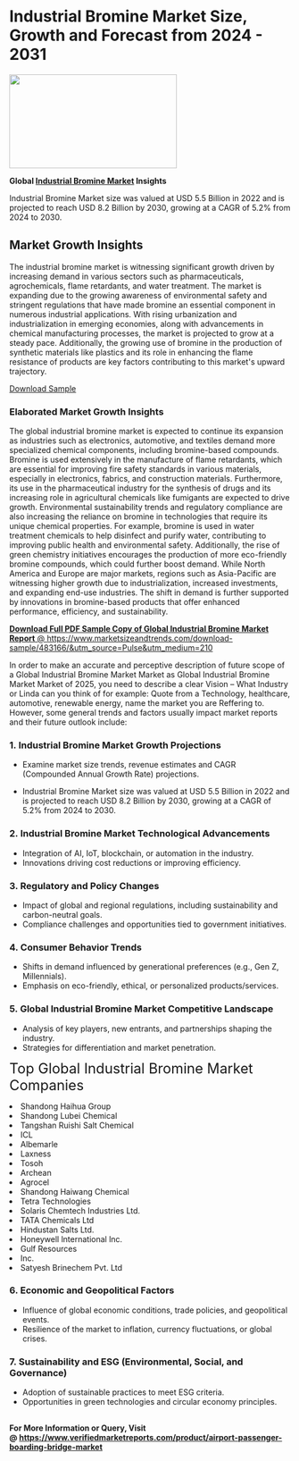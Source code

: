 <H1>Industrial Bromine Market Size, Growth and Forecast from 2024 - 2031</H1><img class="aligncenter size-medium wp-image-584254" src="https://thirdeyenews.in/wp-content/uploads/2024/09/Global-Market-Research-300x168.jpeg" alt="" width="300" height="168" /><p><strong>Global&nbsp;<a href="https://www.marketsizeandtrends.com/download-sample/483166/&amp;utm_source=Pulse&amp;utm_medium=210">Industrial Bromine Market</a> Insights</strong></p><p>Industrial Bromine Market size was valued at USD 5.5 Billion in 2022 and is projected to reach USD 8.2 Billion by 2030, growing at a CAGR of 5.2% from 2024 to 2030.</p><p><h2>Market Growth Insights</h2> <p>The industrial bromine market is witnessing significant growth driven by increasing demand in various sectors such as pharmaceuticals, agrochemicals, flame retardants, and water treatment. The market is expanding due to the growing awareness of environmental safety and stringent regulations that have made bromine an essential component in numerous industrial applications. With rising urbanization and industrialization in emerging economies, along with advancements in chemical manufacturing processes, the market is projected to grow at a steady pace. Additionally, the growing use of bromine in the production of synthetic materials like plastics and its role in enhancing the flame resistance of products are key factors contributing to this market's upward trajectory.</p> <p><a href="download_sample_link">Download Sample</a></p> <h3>Elaborated Market Growth Insights</h3> <p>The global industrial bromine market is expected to continue its expansion as industries such as electronics, automotive, and textiles demand more specialized chemical components, including bromine-based compounds. Bromine is used extensively in the manufacture of flame retardants, which are essential for improving fire safety standards in various materials, especially in electronics, fabrics, and construction materials. Furthermore, its use in the pharmaceutical industry for the synthesis of drugs and its increasing role in agricultural chemicals like fumigants are expected to drive growth. Environmental sustainability trends and regulatory compliance are also increasing the reliance on bromine in technologies that require its unique chemical properties. For example, bromine is used in water treatment chemicals to help disinfect and purify water, contributing to improving public health and environmental safety. Additionally, the rise of green chemistry initiatives encourages the production of more eco-friendly bromine compounds, which could further boost demand. While North America and Europe are major markets, regions such as Asia-Pacific are witnessing higher growth due to industrialization, increased investments, and expanding end-use industries. The shift in demand is further supported by innovations in bromine-based products that offer enhanced performance, efficiency, and sustainability.</p> <p><a href="get_more_link"></p><p><span class=""><strong>Download Full PDF Sample Copy of Global Industrial Bromine Market Report</strong> @ <a href="https://www.marketsizeandtrends.com/download-sample/483166/&amp;utm_source=Pulse&amp;utm_medium=210" target="_blank">https://www.marketsizeandtrends.com/download-sample/483166/&amp;utm_source=Pulse&amp;utm_medium=210</a></span></p><p>In order to make an accurate and perceptive description of future scope of a Global&nbsp;Industrial Bromine Market Market as Global&nbsp;Industrial Bromine Market Market of 2025, you need to describe a clear Vision &ndash; What Industry or Linda can you think of for example: Quote from a Technology, healthcare, automotive, renewable energy, name the market you are Reffering to. However, some general trends and factors usually impact market reports and their future outlook include:</p><h3>1.&nbsp;<strong>Industrial Bromine Market Growth Projections</strong></h3><ul><li>Examine market size trends, revenue estimates and CAGR (Compounded Annual Growth Rate) projections.</li><li><p>Industrial Bromine Market size was valued at USD 5.5 Billion in 2022 and is projected to reach USD 8.2 Billion by 2030, growing at a CAGR of 5.2% from 2024 to 2030.</p></li></ul><h3>2.&nbsp;<strong>Industrial Bromine Market Technological Advancements</strong></h3><ul><li>Integration of AI, IoT, blockchain, or automation in the industry.</li><li>Innovations driving cost reductions or improving efficiency.</li></ul><h3>3.&nbsp;<strong>Regulatory and Policy Changes</strong></h3><ul><li>Impact of global and regional regulations, including sustainability and carbon-neutral goals.</li><li>Compliance challenges and opportunities tied to government initiatives.</li></ul><h3>4.&nbsp;<strong>Consumer Behavior Trends</strong></h3><ul><li>Shifts in demand influenced by generational preferences (e.g., Gen Z, Millennials).</li><li>Emphasis on eco-friendly, ethical, or personalized products/services.</li></ul><h3>5.&nbsp;<strong>Global Industrial Bromine Market Competitive Landscape</strong></h3><ul><li>Analysis of key players, new entrants, and partnerships shaping the industry.</li><li>Strategies for differentiation and market penetration.</li></ul><p data-pm-slice="1 1 []"><span style="color: inherit; font-family: inherit; font-size: 25px;">Top Global Industrial Bromine Market Companies</span></p><div class="" data-test-id=""><p><li>Shandong Haihua Group</li><li> Shandong Lubei Chemical</li><li> Tangshan Ruishi Salt Chemical</li><li> ICL</li><li> Albemarle</li><li> Laxness</li><li> Tosoh</li><li> Archean</li><li> Agrocel</li><li> Shandong Haiwang Chemical</li><li> Tetra Technologies</li><li> Solaris Chemtech Industries Ltd.</li><li> TATA Chemicals Ltd</li><li> Hindustan Salts Ltd.</li><li> Honeywell lnternational lnc.</li><li> Gulf Resources</li><li> Inc.</li><li> Satyesh Brinechem Pvt. Ltd</li></p></div><h3>6.&nbsp;<strong>Economic and Geopolitical Factors</strong></h3><ul><li>Influence of global economic conditions, trade policies, and geopolitical events.</li><li>Resilience of the market to inflation, currency fluctuations, or global crises.</li></ul><h3>7.&nbsp;<strong>Sustainability and ESG (Environmental, Social, and Governance)</strong></h3><ul><li>Adoption of sustainable practices to meet ESG criteria.</li><li>Opportunities in green technologies and circular economy principles.</li></ul><h2><strong style="font-size: 14px;">For More Information or Query, Visit @&nbsp;</strong><a style="background-color: #ffffff; font-size: 14px;" href="https://www.marketsizeandtrends.com/report/industrial-bromine-market/" target="_blank">https://www.verifiedmarketreports.com/product/airport-passenger-boarding-bridge-market</a></h2>
